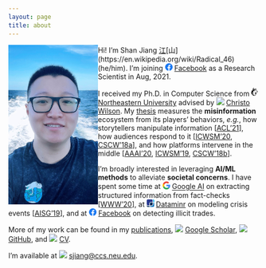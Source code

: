 ```yaml
---
layout: page
title: about
---
```


<img src="images/shanjiang.jpeg" style="float:left;" width="180">

Hi! I’m Shan Jiang [江](https://en.wikipedia.org/wiki/Ji%C4%81ng_(surname_%E6%B1%9F))[山](https://en.wikipedia.org/wiki/Radical_46) (he/him). I’m joining <img src="images/logos/facebook.svg" width="15"> [Facebook](https://engineering.fb.com) as a Research Scientist in Aug, 2021.

I received my Ph.D. in Computer Science from <img src="images/logos/northeastern.png" width="13"> [Northeastern University](https://www.northeastern.edu) advised by <img src="../images/icons/like.svg" width="15"> [Christo Wilson](https://cbw.sh). My [thesis](publications/thesis.pdf) measures the **misinformation** ecosystem from its players’ behaviors, *e.g.*, how storytellers manipulate information \[[ACL’21](publications/acl21_paper.pdf)\], how audiences respond to it \[[ICWSM’20](publications/icwsm20_paper.pdf), [CSCW’18a](publications/cscw18a_paper.pdf)\], and how platforms intervene in the middle \[[AAAI’20](publications/aaai20_paper.pdf), [ICWSM’19](publications/icwsm19_paper.pdf), [CSCW’18b](publications/cscw18b_paper.pdf)\].

I’m broadly interested in leveraging **AI/ML methods** to alleviate **societal concerns**. I have spent some time at <img src="images/logos/google.svg" width="15"> [Google AI](https://ai.google) on extracting structured information from fact-checks \[[WWW’20](publications/www20_paper.pdf)\], at <img src="images/logos/dataminr.png" width="15"> [Dataminr](https://www.dataminr.com) on modeling crisis events \[[AISG’19](publications/aisg19_paper.pdf)\], and at <img src="images/logos/facebook.svg" width="15"> [Facebook](https://engineering.fb.com) on detecting illicit trades.

<!-- Before Ph.D., I received my B.B.A. in Management Information Systems from <img src="images/logos/bupt.png" width="15"> [Beijing University of Posts and Telecommunications](https://english.bupt.edu.cn) and did my undergrad thesis at <img src="images/logos/nus.svg" width="12"> [National University of Singapore](http://www.nus.edu.sg). -->

More of my work can be found in my [publications](publications), <img src="../images/logos/google_scholar.svg" width="15"> [Google Scholar](https://scholar.google.com/citations?user=0LITOxAAAAAJ), <img src="../images/logos/github.svg" width="15"> [GitHub](https://github.com/printfoo), and <img src="../images/icons/cv.svg" width="15"> [CV](shanjiang-cv.pdf).

I’m available at <img src="../images/icons/email.svg" width="15"> [sjiang@ccs.neu.edu](mailto:sjiang@ccs.neu.edu).
